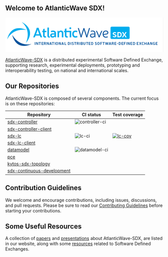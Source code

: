 ## Welcome to AtlanticWave SDX!

![AtlanticWave-SDX logo](/images/AtlanticWave.png)

[AtlanticWave-SDX][aw-sdx] is a distributed experimental Software Defined
Exchange, supporting research, experimental deployments, prototyping
and interoperability testing, on national and international scales.

## Our Repositories

AtlanticWave-SDX is composed of several components. The current focus
is on these repositories:

| Repository                                 | CI status        | Test coverage           |
|--------------------------------------------|------------------|-------------------------|
| [sdx-controller][controller]               | ![controller-ci] |                         |
| [sdx-controller-client][controller-client] |                  |                         |
| [sdx-lc][lc]                               | ![lc-ci]         | [![lc-cov]][lc-cov-url] |
| [sdx-lc-client][lc-client]                 |                  |                         |
| [datamodel][datamodel]                     | ![datamodel-ci]  |                         |
| [pce][pce]                                 |                  |                         |
| [kytos-sdx-topology][topology]             |                  |                         |
| [sdx-continuous-development][cd]           |                  |                         |

## Contribution Guidelines

We welcome and encourage contributions, including issues, discussions,
and pull requests.  Please be sure to read our [Contributing
Guidelines](/profile/CONTRIBUTING.md) before starting your
contributions.

## Some Useful Resources

A collection of [papers][papers] and [presentations][presentations]
about AtlanticWave-SDX, are listed in our website, along with some
[resources][resources] related to Software Defined Exchanges.

<!-- References -->

[aw-sdx]: https://www.atlanticwave-sdx.net/ (AtlanticWave-SDX Website)
[papers]: https://www.atlanticwave-sdx.net/?page_id=267
[presentations]: https://www.atlanticwave-sdx.net/?page_id=309
[resources]: https://www.atlanticwave-sdx.net/?page_id=369

[controller]: https://github.com/atlanticwave-sdx/sdx-controller
[controller-ci]: https://github.com/atlanticwave-sdx/sdx-controller/actions/workflows/test.yml/badge.svg

<!-- [![Test](https://github.com/atlanticwave-sdx/sdx-controller/actions/workflows/test.yml/badge.svg)](https://github.com/atlanticwave-sdx/sdx-controller/actions/workflows/test.yml) -->

[controller-client]: https://github.com/atlanticwave-sdx/sdx-controller-client

[lc]: https://github.com/atlanticwave-sdx/sdx-lc
[lc-ci]: https://github.com/atlanticwave-sdx/sdx-lc/actions/workflows/test.yml/badge.svg
<!-- [![Test](https://github.com/atlanticwave-sdx/sdx-lc/actions/workflows/test.yml/badge.svg)](https://github.com/atlanticwave-sdx/sdx-lc/actions/workflows/test.yml) -->
[lc-cov]: https://coveralls.io/repos/github/atlanticwave-sdx/sdx-lc/badge.svg
[lc-cov-url]: https://coveralls.io/github/atlanticwave-sdx/sdx-lc?branch=main
<!-- [![Coverage Status](https://coveralls.io/repos/github/atlanticwave-sdx/sdx-lc/badge.svg?branch=main)](https://coveralls.io/github/atlanticwave-sdx/sdx-lc?branch=main) -->


[lc-client]: https://github.com/atlanticwave-sdx/sdx-lc-client

[datamodel]: https://github.com/atlanticwave-sdx/datamodel
[datamodel-ci]: https://github.com/atlanticwave-sdx/datamodel/actions/workflows/test.yml/badge.svg

<!-- [![Test](https://github.com/atlanticwave-sdx/datamodel/actions/workflows/test.yml/badge.svg)](https://github.com/atlanticwave-sdx/datamodel/actions/workflows/test.yml) -->

[pce]: https://github.com/atlanticwave-sdx/pce
[topology]: https://github.com/atlanticwave-sdx/kytos-sdx-topology
[cd]: https://github.com/atlanticwave-sdx/sdx-continuous-development

<!--

## Contacting Us

TODO: List project contacts and/or communication channels.

## Security

TODO: How to report any security issues?

-->
